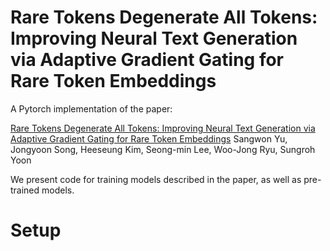 # Rare Tokens Degenerate All Tokens: Improving Neural Text Generation via Adaptive Gradient Gating for Rare Token Embeddings
A Pytorch implementation of the paper:

[Rare Tokens Degenerate All Tokens: Improving Neural Text Generation via Adaptive Gradient Gating for Rare Token Embeddings](https://arxiv.org/abs/2109.03127)
Sangwon Yu, Jongyoon Song, Heeseung Kim, Seong-min Lee, Woo-Jong Ryu, Sungroh Yoon

We present code for training models described in the paper, as well as pre-trained models.

# Setup

